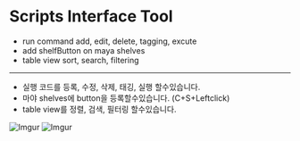 # Scripts Interface Tool

* run command add, edit, delete, tagging, excute
* add shelfButton on maya shelves
* table view sort, search, filtering

- - -

* 실행 코드를 등록, 수정, 삭제, 태깅, 실행 할수있습니다.
* 마야 shelves에 button을 등록할수있습니다. (C+S+Leftclick)
* table view를 정렬, 검색, 필터링 할수있습니다.

![Imgur](https://i.imgur.com/Ml6TEwK.png)
![Imgur](https://i.imgur.com/dYV2p9N.png)